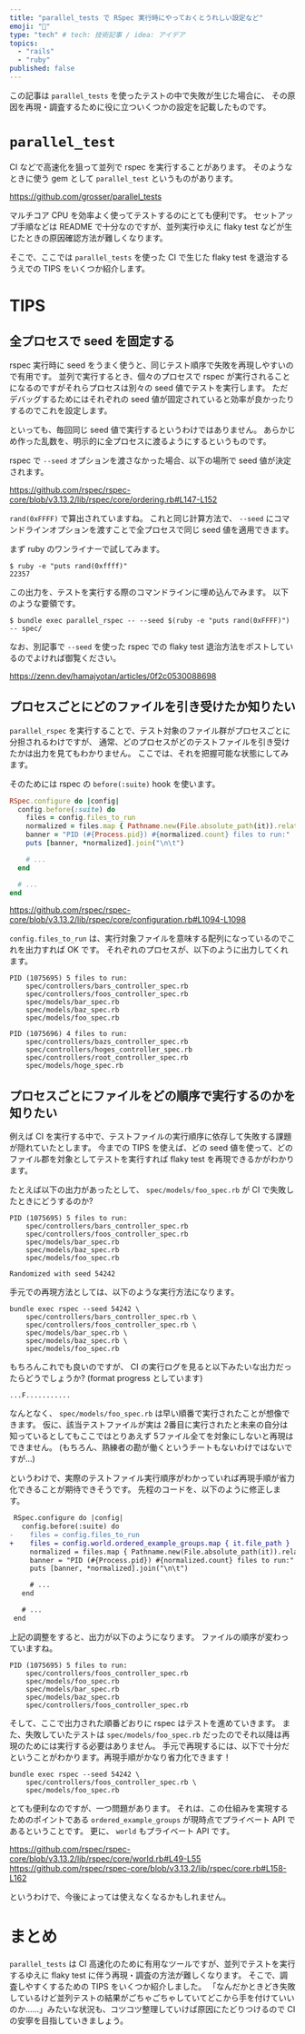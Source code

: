 ```yaml
---
title: "parallel_tests で RSpec 実行時にやっておくとうれしい設定など"
emoji: "🐫"
type: "tech" # tech: 技術記事 / idea: アイデア
topics:
  - "rails"
  - "ruby"
published: false
---
```


この記事は `parallel_tests` を使ったテストの中で失敗が生じた場合に、
その原因を再現・調査するために役に立ついくつかの設定を記載したものです。

# `parallel_test`

CI などで高速化を狙って並列で rspec を実行することがあります。
そのようなときに使う gem として `parallel_test` というものがあります。

https://github.com/grosser/parallel_tests

マルチコア CPU を効率よく使ってテストするのにとても便利です。
セットアップ手順などは README で十分なのですが、並列実行ゆえに flaky test などが生じたときの原因確認方法が難しくなります。

そこで、ここでは `parallel_tests` を使った CI で生じた flaky test を退治するうえでの TIPS をいくつか紹介します。

# TIPS

## 全プロセスで seed を固定する

rspec 実行時に seed をうまく使うと、同じテスト順序で失敗を再現しやすいので有用です。
並列で実行するとき、個々のプロセスで rspec が実行されることになるのですがそれらプロセスは別々の seed 値でテストを実行します。
ただデバッグするためにはそれぞれの seed 値が固定されていると効率が良かったりするのでこれを設定します。

といっても、毎回同じ seed 値で実行するというわけではありません。
あらかじめ作った乱数を、明示的に全プロセスに渡るようにするというものです。

rspec で `--seed` オプションを渡さなかった場合、以下の場所で seed 値が決定されます。

https://github.com/rspec/rspec-core/blob/v3.13.2/lib/rspec/core/ordering.rb#L147-L152

`rand(0xFFFF)` で算出されていますね。
これと同じ計算方法で、 `--seed` にコマンドラインオプションを渡すことで全プロセスで同じ seed 値を適用できます。

まず ruby のワンライナーで試してみます。

```console
$ ruby -e "puts rand(0xffff)"
22357
```

この出力を、テストを実行する際のコマンドラインに埋め込んでみます。
以下のような要領です。

```console
$ bundle exec parallel_rspec -- --seed $(ruby -e "puts rand(0xFFFF)") -- spec/
```

なお、別記事で `--seed` を使った rspec での flaky test 退治方法をポストしているのでよければ御覧ください。

https://zenn.dev/hamajyotan/articles/0f2c0530088698

## プロセスごとにどのファイルを引き受けたか知りたい

`parallel_rspec` を実行することで、テスト対象のファイル群がプロセスごとに分担されるわけですが、
通常、どのプロセスがどのテストファイルを引き受けたかは出力を見てもわかりません。
ここでは、それを把握可能な状態にしてみます。

そのためには rspec の `before(:suite)` hook を使います。

```ruby:spec/rails_helper.rb
RSpec.configure do |config|
  config.before(:suite) do
    files = config.files_to_run
    normalized = files.map { Pathname.new(File.absolute_path(it)).relative_path_from(Rails.root) }
    banner = "PID (#{Process.pid}) #{normalized.count} files to run:"
    puts [banner, *normalized].join("\n\t")

    # ...
  end

  # ...
end
```

https://github.com/rspec/rspec-core/blob/v3.13.2/lib/rspec/core/configuration.rb#L1094-L1098

`config.files_to_run` は、実行対象ファイルを意味する配列になっているのでこれを出力すれば OK です。
それぞれのプロセスが、以下のように出力してくれます。

```
PID (1075695) 5 files to run:
    spec/controllers/bars_controller_spec.rb
    spec/controllers/foos_controller_spec.rb
    spec/models/bar_spec.rb
    spec/models/baz_spec.rb
    spec/models/foo_spec.rb
```
```
PID (1075696) 4 files to run:
    spec/controllers/bazs_controller_spec.rb
    spec/controllers/hoges_controller_spec.rb
    spec/controllers/root_controller_spec.rb
    spec/models/hoge_spec.rb
```

## プロセスごとにファイルをどの順序で実行するのかを知りたい

例えば CI を実行する中で、テストファイルの実行順序に依存して失敗する課題が隠れていたとします。
今までの TIPS を使えば、どの seed 値を使って、どのファイル郡を対象としてテストを実行すれば flaky test を再現できるかがわかります。

たとえば以下の出力があったとして、 `spec/models/foo_spec.rb` が CI で失敗したときにどうするのか?

```
PID (1075695) 5 files to run:
    spec/controllers/bars_controller_spec.rb
    spec/controllers/foos_controller_spec.rb
    spec/models/bar_spec.rb
    spec/models/baz_spec.rb
    spec/models/foo_spec.rb
```
```
Randomized with seed 54242
```

手元での再現方法としては、以下のような実行方法になります。

```console
bundle exec rspec --seed 54242 \
    spec/controllers/bars_controller_spec.rb \
    spec/controllers/foos_controller_spec.rb \
    spec/models/bar_spec.rb \
    spec/models/baz_spec.rb \
    spec/models/foo_spec.rb
```

もちろんこれでも良いのですが、 CI の実行ログを見ると以下みたいな出力だったらどうでしょうか?
(format progress としています)

```
...F...........
```

なんとなく、 `spec/models/foo_spec.rb` は早い順番で実行されたことが想像できます。
仮に、該当テストファイルが実は 2番目に実行されたと未来の自分は知っているとしてもここではとりあえず 5ファイル全てを対象にしないと再現はできません。
(もちろん、熟練者の勘が働くというチートもないわけではないですが…)

というわけで、実際のテストファイル実行順序がわかっていれば再現手順が省力化できることが期待できそうです。
先程のコードを、以下のように修正します。

```diff ruby:spec/rails_helper.rb
 RSpec.configure do |config|
   config.before(:suite) do
-    files = config.files_to_run
+    files = config.world.ordered_example_groups.map { it.file_path }
     normalized = files.map { Pathname.new(File.absolute_path(it)).relative_path_from(Rails.root) }
     banner = "PID (#{Process.pid}) #{normalized.count} files to run:"
     puts [banner, *normalized].join("\n\t")

     # ...
   end

   # ...
 end
```

上記の調整をすると、出力が以下のようになります。
ファイルの順序が変わっていますね。

```
PID (1075695) 5 files to run:
    spec/controllers/foos_controller_spec.rb
    spec/models/foo_spec.rb
    spec/models/bar_spec.rb
    spec/models/baz_spec.rb
    spec/controllers/foos_controller_spec.rb
```

そして、ここで出力された順番どおりに rspec はテストを進めていきます。
また、失敗していたテストは `spec/models/foo_spec.rb` だったのでそれ以降は再現のためには実行する必要はありません。
手元で再現するには、以下で十分だということがわかります。再現手順がかなり省力化できます！

```console
bundle exec rspec --seed 54242 \
    spec/controllers/foos_controller_spec.rb \
    spec/models/foo_spec.rb
```

とても便利なのですが、一つ問題があります。
それは、この仕組みを実現するためのポイントである `ordered_example_groups` が現時点でプライベート API であるということです。
更に、 `world` もプライベート API です。

https://github.com/rspec/rspec-core/blob/v3.13.2/lib/rspec/core/world.rb#L49-L55
https://github.com/rspec/rspec-core/blob/v3.13.2/lib/rspec/core.rb#L158-L162

というわけで、今後によっては使えなくなるかもしれません。

# まとめ

`parallel_tests` は CI 高速化のために有用なツールですが、並列でテストを実行するゆえに flaky test に伴う再現・調査の方法が難しくなります。
そこで、調査しやすくするための TIPS をいくつか紹介しました。
「なんだかときどき失敗しているけど並列テストの結果がごちゃごちゃしていてどこから手を付けていいのか……」みたいな状況も、コツコツ整理していけば原因にたどりつけるので CI の安寧を目指していきましょう。

